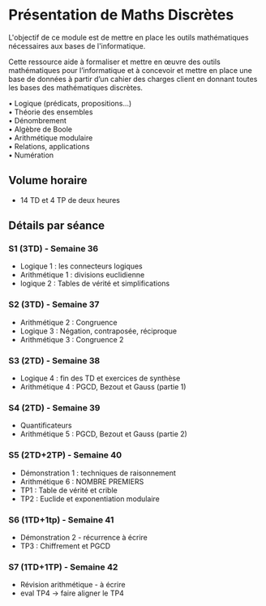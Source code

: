 # Présentation de Maths Discrètes

L'objectif de ce module est de mettre en place les outils mathématiques nécessaires aux bases de l'informatique.

Cette ressource aide à formaliser et mettre en œuvre des outils mathématiques pour l’informatique et à concevoir et mettre en place une base de données à partir d’un cahier des charges client en donnant toutes les bases des mathématiques discrètes.

• Logique (prédicats, propositions...)  
• Théorie des ensembles  
• Dénombrement  
• Algèbre de Boole  
• Arithmétique modulaire  
• Relations, applications  
• Numération  

## Volume horaire

- 14 TD et 4 TP de deux heures

## Détails par séance

### S1 (3TD) - Semaine 36

- Logique 1 : les connecteurs logiques
- Arithmétique  1 : divisions euclidienne
- logique 2 :  Tables de vérité et simplifications


### S2 (3TD) -  Semaine 37

- Arithmétique 2 : Congruence
- Logique 3 : Négation, contraposée, réciproque
- Arithmétique 3 : Congruence 2


### S3 (2TD) - Semaine 38


- Logique 4 : fin des TD et exercices de synthèse
- Arithmétique 4 : PGCD, Bezout et Gauss (partie 1)

### S4 (2TD) -  Semaine 39

- Quantificateurs 
- Arithmétique 5 : PGCD, Bezout et Gauss (partie 2)


### S5 (2TD+2TP) -  Semaine 40

- Démonstration 1 : techniques de raisonnement
- Arithmétique 6 : NOMBRE PREMIERS
- TP1 : Table de vérité et crible
- TP2 : Euclide et exponentiation modulaire

### S6  (1TD+1tp) - Semaine 41

- Démonstration 2 - récurrence à écrire
- TP3 : Chiffrement et PGCD

### S7 (1TD+1TP) - Semaine 42

- Révision arithmétique - à écrire
- eval TP4 -> faire aligner le TP4

